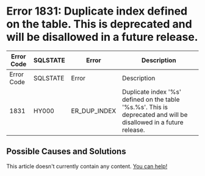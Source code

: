 
# Error 1831: Duplicate index defined on the table. This is deprecated and will be disallowed in a future release.


| Error Code | SQLSTATE | Error | Description |
| --- | --- | --- | --- |
| Error Code | SQLSTATE | Error | Description |
| 1831 | HY000 | ER_DUP_INDEX | Duplicate index '%s' defined on the table '%s.%s'. This is deprecated and will be disallowed in a future release. |




## Possible Causes and Solutions


This article doesn't currently contain any content. [You can help!](/kb/en/writing-and-editing-knowledge-base-articles/)

